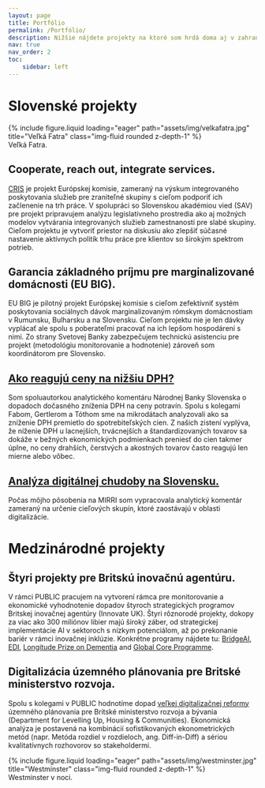```yaml
---
layout: page
title: Portfólio
permalink: /Portfólio/
description: Nižšie nájdete projekty na ktoré som hrdá doma aj v zahraničí.
nav: true
nav_order: 2
toc: 
    sidebar: left
---
```


# Slovenské projekty

<div class="row">
    <div class="col-sm mt-3 mt-md-0">
        {% include figure.liquid loading="eager" path="assets/img/velkafatra.jpg" title="Veľká Fatra" class="img-fluid rounded z-depth-1" %}
    </div>
</div>
<div class="caption">
    Veľká Fatra. 
</div>

## Cooperate, reach out, integrate services.

<a href='https://www.google.com/url?q=https://ec.europa.eu/social/BlobServlet?docId%3D25322%26langId%3Den&sa=D&source=docs&ust=1713879614846660&usg=AOvVaw2Ou__kofwigGS0yKW8qPXc'>CRIS</a> je projekt Európskej komisie, zameraný na výskum integrovaného poskytovania služieb pre zraniteľné skupiny s cieľom podporiť ich začlenenie na trh práce. V spolupráci so Slovenskou akadémiou vied (SAV) pre projekt pripravujem analýzu legislatívneho prostredia ako aj možných modelov vytvárania integrovaných služieb zamestnanosti pre slabé skupiny.  Cieľom projektu je vytvoriť priestor na diskusiu ako zlepšiť súčasné nastavenie aktívnych politík trhu práce pre klientov so širokým spektrom potrieb.

## Garancia základného príjmu pre marginalizované domácnosti (EU BIG).

EU BIG je pilotný projekt Európskej komisie s cieľom zefektívniť systém poskytovania sociálnych dávok marginalizovaným rómskym domácnostiam v Rumunsku, Bulharsku a na Slovensku. Cieľom projektu nie je len dávky vyplácať ale spolu s poberateľmi pracovať na ich lepšom hospodárení s nimi. Zo strany Svetovej Banky zabezpečujem technickú asistenciu pre projekt (metodológiu monitorovanie a hodnotenie) zároveň som koordinátorom pre Slovensko.

## <a href='https://nbs.sk/dokument/d3685cd3-5f35-4ae2-97ae-8df2354ab265/stiahnut?force=false'>Ako reagujú ceny na nižšiu DPH?</a>

Som spoluautorkou analytického komentáru Národnej Banky Slovenska o dopadoch dočasného zníženia DPH na ceny potravín. Spolu s kolegami Fabom, Gertlerom a Tóthom sme na mikrodátach analyzovali ako sa zníženie DPH premietlo do spotrebiteľských cien. Z našich zistení vyplýva, že níženie DPH u lacnejších, trvácnejších a štandardizovaných tovarov sa dokáže v bežných ekonomických podmienkach preniesť do cien takmer úplne, no ceny drahších, čerstvých a akostných tovarov často reagujú len mierne alebo vôbec. 

## <a href='https://mirri.gov.sk/wp-content/uploads/2019/09/Digi_chudoba_final.pdf'>Analýza digitálnej chudoby na Slovensku.</a>

Počas môjho pôsobenia na MIRRI som vypracovala analytický komentár zameraný na určenie cieľových skupín, ktoré zaostávajú v oblasti digitalizácie. 

# Medzinárodné projekty

## Štyri projekty pre Britskú inovačnú agentúru.

V rámci PUBLIC pracujem na vytvorení rámca pre monitorovanie a ekonomické vyhodnotenie dopadov štyroch strategických programov Britskej inovačnej agentúry (Innovate UK). Štyri rôznorodé projekty, dokopy za viac ako 300 miliónov libier majú široký záber, od strategickej implementácie AI v sektoroch s nízkym potenciálom, až po prekonanie bariér v rámci inovačnej inklúzie. Konkrétne programy nájdete tu: <a href='https://www.google.com/url?q=https://iuk.ktn-uk.org/programme/bridgeai/&sa=D&source=docs&ust=1713879614843686&usg=AOvVaw0oVZfmVK6ycPLoLVNlmv12'>BridgeAI</a>, <a href='https://www.google.com/url?q=https://nolimits.ukri.org/partner/innovate-uk&sa=D&source=docs&ust=1713879614843085&usg=AOvVaw0TNr86KNB-MAWkdlAXuztt'>EDI</a>, <a href='https://www.google.com/url?q=https://www.alzheimers.org.uk/research/our-research/dementia-innovation/longitude-prize%23:~:text%3DAbout%2520the%2520prize,do%2520the%2520things%2520they%2520enjoy&sa=D&source=docs&ust=1713879614844924&usg=AOvVaw30yNRFgUxlbBNaCppPBdHo'>Longitude Prize on Dementia</a> and <a href='https://www.google.com/url?q=https://www.innovateukedge.ukri.org/gbip&sa=D&source=docs&ust=1713879614845484&usg=AOvVaw0stH98Dy7XCuHJU9fESjEl'>Global Core Programme</a>.  

## Digitalizácia územného plánovania pre Britské ministerstvo rozvoja. 

Spolu s kolegami v PUBLIC hodnotíme dopad <a href='https://www.google.com/url?q=https://www.localdigital.gov.uk&sa=D&source=docs&ust=1713879614845950&usg=AOvVaw1SlQV_iDI-GY_KUSw7vX-e'>veľkej digitalizačnej reformy</a> územného plánovania pre Britské ministerstvo rozvoja a bývania (Department for Levelling Up, Housing & Communities). Ekonomická analýza je postavená na kombinácií sofistikovaných ekonometrických metód (napr. Metóda rozdiel v rozdieloch, ang. Diff-in-Diff) a sériou kvalitatívnych rozhovorov so stakeholdermi.

<div class="row">
    <div class="col-sm mt-3 mt-md-0">
        {% include figure.liquid loading="eager" path="assets/img/westminster.jpg" title="Westminster" class="img-fluid rounded z-depth-1" %}
    </div>
</div>
<div class="caption">
    Westminster v noci.
</div>